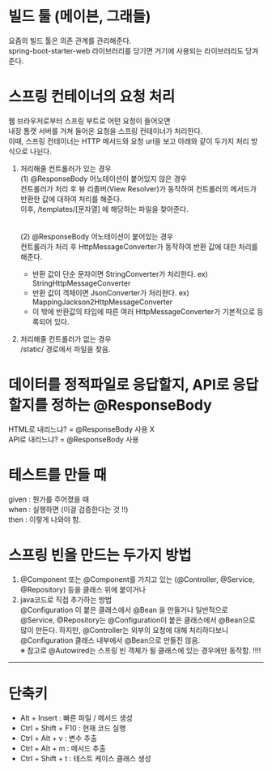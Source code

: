 # 빌드 툴 (메이븐, 그래들)
요즘의 빌드 툴은 의존 관계를 관리해준다.<br>
spring-boot-starter-web 라이브러리를 당기면 거기에 사용되는 라이브러리도 당겨준다.

# 스프링 컨테이너의 요청 처리 
웹 브라우저로부터 스프링 부트로 어떤 요청이 들어오면 <br>
내장 톰캣 서버를 거쳐 들어온 요청을 스프링 컨테이너가 처리한다. <br>
이때, 스프링 컨테이너는 HTTP 메서드와 요청 url을 보고 아래와 같이 두가지 처리 방식으로 나뉜다.

1) 처리해줄 컨트롤러가 있는 경우 <br>
   (1) @ResponseBody 어노테이션이 붙어있지 않은 경우 <br>
   컨트롤러가 처리 후 뷰 리졸버(View Resolver)가 동작하여 컨트롤러의 메서드가 반환한 값에 대하여 처리를 해준다. <br>
   이후, /templates/[문자열] 에 해당하는 파일을 찾아준다. <br>
   <br>   
   (2) @ResponseBody 어노테이션이 붙어있는 경우 <br>
   컨트롤러가 처리 후 HttpMessageConverter가 동작하여 반환 값에 대한 처리를 해준다. <br>
    - 반환 값이 단순 문자이면 StringConverter가 처리한다. ex) StringHttpMessageConverter
    - 반환 값이 객체이면 JsonConverter가 처리한다. ex) MappingJackson2HttpMessageConverter
    - 이 밖에 반환값의 타입에 따른 여러 HttpMessageConverter가 기본적으로 등록되어 있다.
    

2) 처리해줄 컨트롤러가 없는 경우 <br>
   /static/ 경로에서 파일을 찾음.

# 데이터를 정적파일로 응답할지, API로 응답할지를 정하는 @ResponseBody <br>
HTML로 내리느냐? = @ResponseBody 사용 X <br>
API로 내리느냐? = @ResponseBody 사용 <br>

# 테스트를 만들 때
given : 뭔가를 주어졌을 때 <br>
when : 실행하면 (이걸 검증한다는 것 !!) <br>
then : 이렇게 나와야 함. <br>

# 스프링 빈을 만드는 두가지 방법
1. @Component 또는 @Component를 가지고 있는 (@Controller, @Service, @Repository) 등을 클래스 위에 붙이거나 <br>
2. java코드로 직접 추가하는 방법 <br>
   @Configuration 이 붙은 클래스에서 @Bean 을 만들거나
일반적으로 @Service, @Repository는 @Configuration이 붙은 클래스에서 @Bean으로 많이 만든다.
하지만, @Controller는 외부의 요청에 대해 처리하다보니 @Configuration 클래스 내부에서 @Bean으로 만들진 않음. <br>
※ 참고로 @Autowired는 스프링 빈 객체가 될 클래스에 있는 경우에만 동작함. !!!!
--- 
# 단축키
- Alt + Insert : 빠른 파일 / 메서드 생성
- Ctrl + Shift + F10 : 현재 코드 실행
- Ctrl + Alt + v : 변수 추출
- Ctrl + Alt + m : 메서드 추출
- Ctrl + Shift + t : 테스트 케이스 클래스 생성 